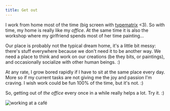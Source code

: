 ```yaml
---
title: Get out
---
```


I work from home most of the time (big screen with
[typematrix](http://www.typematrix.com/) <3). So with time, my home is really
like my *office*. At the same time it is also the workshop where my girlfriend
spends most of her time painting...

Our place is probably not the typical dream home, it's a little bit messy:
there's stuff everywhere because we don't need it to be another way. We need a
place to think and work on our creations (be they bits, or paintings), and
occasionally socialize with other human beings. :)

At any rate, I grow bored rapidly if I have to sit at the same place every
day. More so if my current tasks are not giving me the joy and passion I'm
craving. I wish work could be fun 100% of the time, but it's not. :)

So, getting out of *the office* every once in a while really helps a lot. Try
it. :)

![working at a café](http://static.cyprio.net/wtf/working.jpg)

